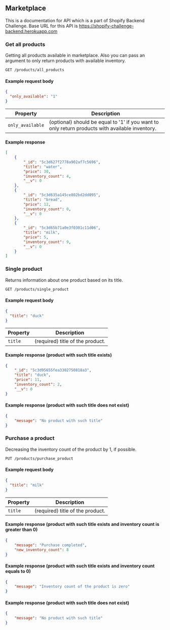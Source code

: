 ## Marketplace

This is a documentation for API
which is a part of Shopify Backend
Challenge. Base URL for this API is
https://shopify-challenge-backend.herokuapp.com

### Get all products

Getting all products available in 
marketplace. Also you can pass an argument to only return products with available inventory. 


```endpoint
GET /products/all_products
```

#### Example request body

```json
{
  "only_available": "1"
}
```

Property | Description
---|---
`only_available` | (optional) should be equal to '1' if you want to only return products with available inventory.


#### Example response

```json
[
    {
        "_id": "5c3d627f2778a902af7c5696",
        "title": "water",
        "price": 30,
        "inventory_count": 4,
        "__v": 0
    },
    {
        "_id": "5c3d635a145ce802bd2dd095",
        "title": "bread",
        "price": 12,
        "inventory_count": 0,
        "__v": 0
    },
    {
        "_id": "5c3d65b71a0e3f0301c11d06",
        "title": "milk",
        "price": 5,
        "inventory_count": 9,
        "__v": 0
    }
]
```

### Single product

Returns information about one product
based on its title.

```endpoint
GET /products/single_product
```
#### Example request body

```json
{
  "title": "duck"
}
```

Property | Description
---|---
`title` | (required) title of the product.

#### Example response (product with such title exists)

```json
{
    "_id": "5c3d95655fea3302750818a3",
    "title": "duck",
    "price": 11,
    "inventory_count": 2,
    "__v": 0
}
```

#### Example response (product with such title does not exist)

```json
{
    "message": "No product with such title"
}
```

### Purchase a product

Decreasing the inventory count of the 
product by 1, if possible.

```endpoint
PUT /products/purchase_product
```

#### Example request body

```json
{
  "title": "milk"
}
```

Property | Description
---|---
`title` | (required) title of the product.


#### Example response (product with such title exists and inventory count is greater than 0)

```json
{
    "message": "Purchase completed",
    "new_inventory_count": 8
}
```

#### Example response (product with such title exists and inventory count equals to 0)

```json
{
    "message": "Inventory count of the product is zero"
}
```

#### Example response (product with such title does not exist)

```json
{
    "message": "No product with such title"
}
```